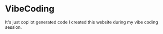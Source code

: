 # VibeCoding
It's just copilot generated code I created this website during my vibe coding session.
